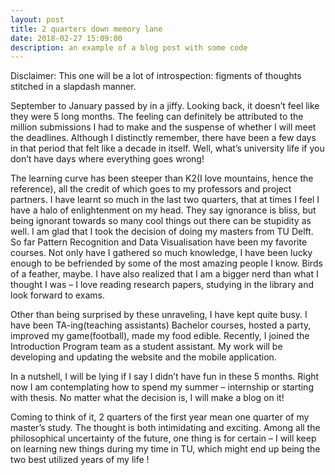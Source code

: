 ```yaml
---
layout: post
title: 2 quarters down memory lane
date: 2018-02-27 15:09:00
description: an example of a blog post with some code
---
```

Disclaimer: This one will be a lot of introspection: figments of thoughts stitched in a slapdash manner.

September to January passed by in a jiffy. Looking back, it doesn’t feel like they were 5 long months. The feeling can definitely be attributed to the million submissions I had to make and the suspense of whether I will meet the deadlines. Although I distinctly remember, there have been a few days in that period that felt like a decade in itself. Well, what’s university life if you don’t have days where everything goes wrong!


The learning curve has been steeper than K2(I love mountains, hence the reference), all the credit of which goes to my professors and project partners. I have learnt so much in the last two quarters, that at times I feel I have a halo of enlightenment on my head. They say ignorance is bliss, but being ignorant towards so many cool things out there can be stupidity as well. I am glad that I took the decision of doing my masters from TU Delft. So far Pattern Recognition and Data Visualisation have been my favorite courses. Not only have I gathered so much knowledge, I have been lucky enough to be befriended by some of the most amazing people I know. Birds of a feather, maybe. I have also realized that I am a bigger nerd than what I thought I was – I love reading research papers, studying in the library and look forward to exams.




Other than being surprised by these unraveling, I have kept quite busy. I have been TA-ing(teaching assistants) Bachelor courses, hosted a party, improved my game(football), made my food edible. Recently, I joined the Introduction Program team as a student assistant. My work will be developing and updating the website and the mobile application.




In a nutshell, I will be lying if I say I didn’t have fun in these 5 months. Right now I am contemplating how to spend my summer – internship or starting with thesis. No matter what the decision is, I will make a blog on it!

Coming to think of it, 2 quarters of the first year mean one quarter of my master’s study. The thought is both intimidating and exciting. Among all the philosophical uncertainty of the future, one thing is for certain – I will keep on learning new things during my time in TU, which might end up being the two best utilized years of my life !